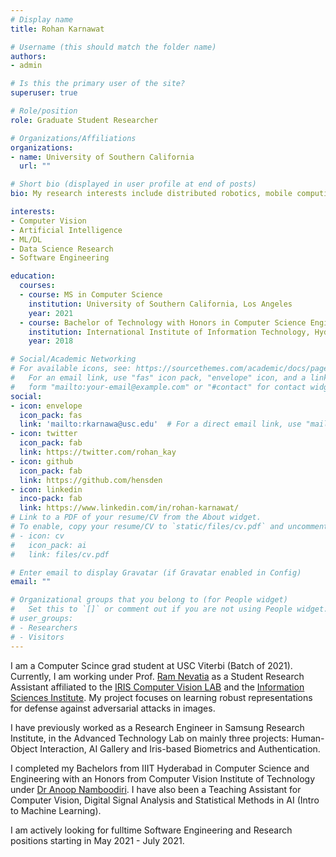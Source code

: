 ```yaml
---
# Display name
title: Rohan Karnawat

# Username (this should match the folder name)
authors:
- admin

# Is this the primary user of the site?
superuser: true

# Role/position
role: Graduate Student Researcher

# Organizations/Affiliations
organizations:
- name: University of Southern California
  url: ""

# Short bio (displayed in user profile at end of posts)
bio: My research interests include distributed robotics, mobile computing and programmable matter.

interests:
- Computer Vision
- Artificial Intelligence
- ML/DL
- Data Science Research 
- Software Engineering

education:
  courses:
  - course: MS in Computer Science
    institution: University of Southern California, Los Angeles
    year: 2021
  - course: Bachelor of Technology with Honors in Computer Science Engineering
    institution: International Institute of Information Technology, Hyderabad
    year: 2018

# Social/Academic Networking
# For available icons, see: https://sourcethemes.com/academic/docs/page-builder/#icons
#   For an email link, use "fas" icon pack, "envelope" icon, and a link in the
#   form "mailto:your-email@example.com" or "#contact" for contact widget.
social:
- icon: envelope
  icon_pack: fas
  link: 'mailto:rkarnawa@usc.edu'  # For a direct email link, use "mailto:test@example.org".
- icon: twitter
  icon_pack: fab
  link: https://twitter.com/rohan_kay
- icon: github
  icon_pack: fab
  link: https://github.com/hensden
- icon: linkedin
  inco-pack: fab
  link: https://www.linkedin.com/in/rohan-karnawat/
# Link to a PDF of your resume/CV from the About widget.
# To enable, copy your resume/CV to `static/files/cv.pdf` and uncomment the lines below.
# - icon: cv
#   icon_pack: ai
#   link: files/cv.pdf

# Enter email to display Gravatar (if Gravatar enabled in Config)
email: ""

# Organizational groups that you belong to (for People widget)
#   Set this to `[]` or comment out if you are not using People widget.
# user_groups:
# - Researchers
# - Visitors
---
```


I am a Computer Scince grad student at USC Viterbi (Batch of 2021). Currently, I am working under Prof. [Ram Nevatia](https://sites.usc.edu/iris-cvlab/professor-ram-nevatia/) as a Student Research Assistant affiliated to the [IRIS Computer Vision LAB](https://sites.usc.edu/iris-cvlab/) and the [Information Sciences Institute](https://www.isi.edu/). My project focuses on learning robust representations for defense against adversarial attacks in images. 

I have previously worked as a Research Engineer in Samsung Research Institute, in the Advanced Technology Lab on mainly  three projects: Human-Object Interaction, AI Gallery and Iris-based Biometrics and Authentication. 

I completed my Bachelors from IIIT Hyderabad in Computer Science and Engineering with an Honors from Computer Vision Institute of Technology under [Dr Anoop Namboodiri](https://faculty.iiit.ac.in/~anoop/). I have also been a Teaching Assistant for Computer Vision, Digital Signal Analysis and Statistical Methods in AI (Intro to Machine Learning).

I am actively looking for fulltime Software Engineering and Research positions starting in May 2021 - July 2021. 
